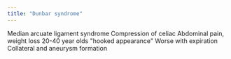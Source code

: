 ```yaml
---
title: "Dunbar syndrome"
---
```

Median arcuate ligament syndrome
Compression of celiac
Abdominal pain, weight loss
20-40 year olds
&quot;hooked appearance&quot;
Worse with expiration
Collateral and aneurysm formation

